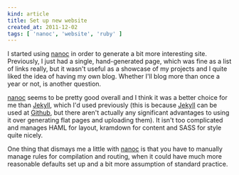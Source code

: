 ```yaml
---
kind: article
title: Set up new website
created_at: 2011-12-02
tags: [ 'nanoc', 'website', 'ruby' ]
---
```


I started using [nanoc] in order to generate a bit more interesting site. Previously, I just had a single, hand-generated page, which was fine as a list of links really, but it wasn't useful as a showcase of my projects and I quite liked the idea of having my own blog. Whether I'll blog more than once a year or not, is another question.

[nanoc] seems to be pretty good overall and I think it was a better choice for me than [Jekyll], which I'd used previously (this is because [Jekyll] can be used at [Github], but there aren't actually any significant advantages to using it over generating flat pages and uploading them). It isn't too complicated and manages HAML for layout, kramdown for content and SASS for style quite nicely.

One thing that dismays me a little with [nanoc] is that you have to manually manage rules for compilation and routing, when it could have much more reasonable defaults set up and a bit more assumption of standard practice.

[Github]: https://github.com/
[nanoc]: http://nanoc.stoneship.org/
[Jekyll]: http://jekyllrb.com/